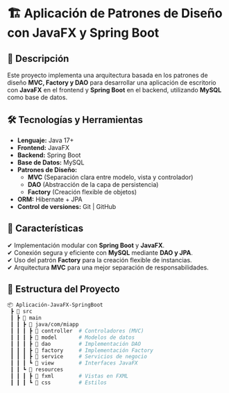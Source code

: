# 🏗️ Aplicación de Patrones de Diseño con JavaFX y Spring Boot  

## 📌 Descripción  
Este proyecto implementa una arquitectura basada en los patrones de diseño **MVC, Factory y DAO** para desarrollar una aplicación de escritorio con **JavaFX** en el frontend y **Spring Boot** en el backend, utilizando **MySQL** como base de datos.  

## 🛠️ Tecnologías y Herramientas  
- **Lenguaje:** Java 17+  
- **Frontend:** JavaFX  
- **Backend:** Spring Boot  
- **Base de Datos:** MySQL  
- **Patrones de Diseño:**  
  - **MVC** (Separación clara entre modelo, vista y controlador)  
  - **DAO** (Abstracción de la capa de persistencia)  
  - **Factory** (Creación flexible de objetos)  
- **ORM:** Hibernate + JPA  
- **Control de versiones:** Git | GitHub  

## 🚀 Características  
✔ Implementación modular con **Spring Boot** y **JavaFX**.  
✔ Conexión segura y eficiente con **MySQL** mediante **DAO y JPA**.  
✔ Uso del patrón **Factory** para la creación flexible de instancias.  
✔ Arquitectura **MVC** para una mejor separación de responsabilidades.  

## 📂 Estructura del Proyecto  
```bash
📦 Aplicación-JavaFX-SpringBoot
 ┣ 📂 src
 ┃ ┣ 📂 main
 ┃ ┃ ┣ 📂 java/com/miapp
 ┃ ┃ ┃ ┣ 📂 controller  # Controladores (MVC)
 ┃ ┃ ┃ ┣ 📂 model       # Modelos de datos
 ┃ ┃ ┃ ┣ 📂 dao         # Implementación DAO
 ┃ ┃ ┃ ┣ 📂 factory     # Implementación Factory
 ┃ ┃ ┃ ┣ 📂 service     # Servicios de negocio
 ┃ ┃ ┃ ┗ 📂 view        # Interfaces JavaFX
 ┃ ┃ ┗ 📂 resources
 ┃ ┃ ┃ ┣ 📂 fxml        # Vistas en FXML
 ┃ ┃ ┃ ┗ 📂 css         # Estilos
 
